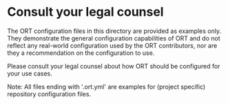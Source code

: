 # Consult your legal counsel

The ORT configuration files in this directory are provided as examples only.
They demonstrate the general configuration capabilities of ORT and do not reflect any real-world configuration used by the ORT contributors, nor are they a recommendation on the configuration to use.

Please consult your legal counsel about how ORT should be configured for your use cases.

Note: All files ending with '.ort.yml' are examples for (project specific) repository configuration files.
